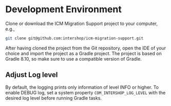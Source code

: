 # Development Environment

Clone or download the ICM Migration Support project to your computer, e.g.,

```bash
git clone git@github.com:intershop/icm-migration-support.git
```

After having cloned the project from the Git repository, open the IDE of your choice and import the project as a Gradle project. 
The project is based on Gradle 8.10, so make sure to use a compatible version of Gradle.

## Adjust Log level

By default, the logging prints only information of level INFO or higher. 
To enable DEBUG log, set a system property `COM_INTERSHOP_LOG_LEVEL` with the desired log level before running Gradle tasks.